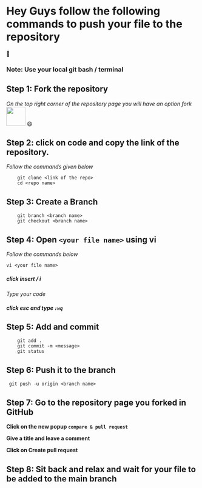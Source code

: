 # Hey Guys follow the following commands to push your file to the repository
:car:
### Note: Use your local git bash / terminal

## Step 1: Fork the repository 
_On the top right corner of the repository page you will have an option fork_ <img src="https://cdn.iconscout.com/icon/free/png-256/git-fork-3603485-3003810.png" width="50px">
:smile:

## Step 2: click on code and copy the link of the repository.
_Follow the commands given below_
```
    git clone <link of the repo>
    cd <repo name>
```

## Step 3: Create a Branch
```
    git branch <branch name>
    git checkout <branch name>
```

## Step 4: Open ```<your file name>``` using vi
_Follow the commands below_

```vi <your file name>```

##### click insert / i 
_Type your code_

##### click esc and type ```:wq```


## Step 5: Add and commit 

```
    git add .
    git commit -m <message>
    git status 
```

## Step 6: Push it to the branch

``` git push -u origin <branch name>```

## Step 7: Go to the repository page you forked in GitHub

__Click on the new popup ```compare & pull request```__

__Give a title and leave a comment__

__Click on Create pull request__


## Step 8: Sit back and relax and wait for your file to be added to the main branch

